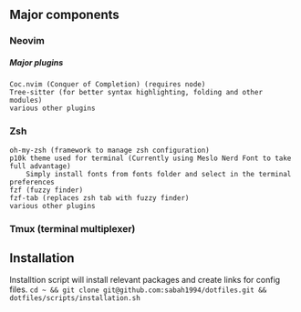 ## Major components
### Neovim
##### Major plugins
    Coc.nvim (Conquer of Completion) (requires node)
    Tree-sitter (for better syntax highlighting, folding and other modules)
    various other plugins
### Zsh
    oh-my-zsh (framework to manage zsh configuration)
    p10k theme used for terminal (Currently using Meslo Nerd Font to take full advantage)
        Simply install fonts from fonts folder and select in the terminal preferences
    fzf (fuzzy finder)
    fzf-tab (replaces zsh tab with fuzzy finder)
    various other plugins
### Tmux (terminal multiplexer)

## Installation
Installtion script will install relevant packages and create links for config files.
`cd ~ && git clone git@github.com:sabah1994/dotfiles.git && dotfiles/scripts/installation.sh`
